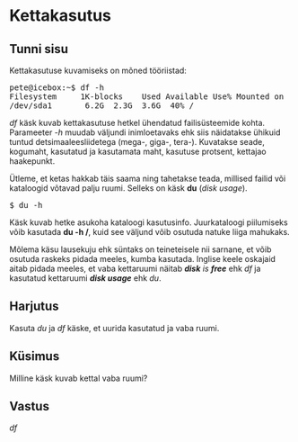 ﻿# Kettakasutus

## Tunni sisu

Kettakasutuse kuvamiseks on mõned tööriistad:

<pre>
pete@icebox:~$ df -h
Filesystem     1K-blocks    Used Available Use% Mounted on
/dev/sda1       6.2G  2.3G  3.6G  40% /
</pre>

*df* käsk kuvab kettakasutuse hetkel ühendatud failisüsteemide kohta. Parameeter *-h* muudab väljundi inimloetavaks ehk siis näidatakse ühikuid tuntud detsimaaleesliidetega (mega-, giga-, tera-). Kuvatakse seade, kogumaht, kasutatud ja kasutamata maht, kasutuse protsent, kettajao haakepunkt.

Ütleme, et ketas hakkab täis saama ning tahetakse teada, millised failid või kataloogid võtavad palju ruumi. Selleks on käsk <b>du</b> (*disk usage*).

<pre>$ du -h</pre>

Käsk kuvab hetke asukoha kataloogi kasutusinfo. Juurkataloogi piilumiseks võib kasutada <b>du -h /</b>, kuid see väljund võib osutuda natuke liiga mahukaks.

Mõlema käsu lausekuju ehk süntaks on teineteisele nii sarnane, et võib osutuda raskeks pidada meeles, kumba kasutada. Inglise keele oskajaid aitab pidada meeles, et vaba kettaruumi näitab *<b>disk</b> is <b>free</b>* ehk *df* ja kasutatud kettaruumi *<b>disk usage</b>* ehk *du*.  

## Harjutus

Kasuta *du* ja *df* käske, et uurida kasutatud ja vaba ruumi.

## Küsimus

Milline käsk kuvab kettal vaba ruumi?

## Vastus

*df*
